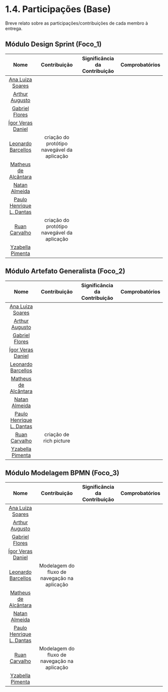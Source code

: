# 1.4. Participações (Base)

Breve relato sobre as participações/contribuições de cada membro à entrega. 

## Módulo Design Sprint (Foco_1)

| Nome | Contribuição | Significância da Contribuição | Comprobatórios |
|:----:|:--------:|:-------------:|:------------:|
| [Ana Luiza Soares](https://github.com/Ana-Luiza-SC) |  |  |  |
| [Arthur Augusto](https://github.com/arthur-augusto) |  |  |  |
| [Gabriel Flores](https://github.com/Gabrielfcoelho) |  |  |  |
| [Ígor Veras Daniel](https://github.com/igorvdaniel) |  |  |  |
| [Leonardo Barcellos](https://github.com/oyLeonardo) | criação do protótipo navegável da aplicação |  |  |
| [Matheus de Alcântara](https://github.com/matheusdealcantara) |  |  |  |
| [Natan Almeida](https://github.com/natanalmeida03) |  |  |  |
| [Paulo Henrique L. Dantas](https://github.com/Nanashii76) |  |  |  |
| [Ruan Carvalho](https://github.com/Ruan-Carvalho) | criação do protótipo navegável da aplicação |  |  |
| [Yzabella Pimenta](https://github.com/redjsun) |  |  |  |


## Módulo Artefato Generalista (Foco_2)

| Nome | Contribuição | Significância da Contribuição | Comprobatórios |
|:----:|:--------:|:-------------:|:------------:|
| [Ana Luiza Soares](https://github.com/Ana-Luiza-SC) |  |  |  |
| [Arthur Augusto](https://github.com/arthur-augusto) |  |  |  |
| [Gabriel Flores](https://github.com/Gabrielfcoelho) |  |  |  |
| [Ígor Veras Daniel](https://github.com/igorvdaniel) |  |  |  |
| [Leonardo Barcellos](https://github.com/oyLeonardo) |  |  |  |
| [Matheus de Alcântara](https://github.com/matheusdealcantara) |  |  |  |
| [Natan Almeida](https://github.com/natanalmeida03) |  |  |  |
| [Paulo Henrique L. Dantas](https://github.com/Nanashii76) |  |  |  |
| [Ruan Carvalho](https://github.com/Ruan-Carvalho) | criação de rich picture |  |  |
| [Yzabella Pimenta](https://github.com/redjsun) |  |  |  |


## Módulo Modelagem BPMN (Foco_3)

| Nome | Contribuição | Significância da Contribuição | Comprobatórios |
|:----:|:--------:|:-------------:|:------------:|
| [Ana Luiza Soares](https://github.com/Ana-Luiza-SC) |  |  |  |
| [Arthur Augusto](https://github.com/arthur-augusto) |  |  |  |
| [Gabriel Flores](https://github.com/Gabrielfcoelho) |  |  |  |
| [Ígor Veras Daniel](https://github.com/igorvdaniel) |  |  |  |
| [Leonardo Barcellos](https://github.com/oyLeonardo) | Modelagem do fluxo de navegação na aplicação |  |  |
| [Matheus de Alcântara](https://github.com/matheusdealcantara) |  |  |  |
| [Natan Almeida](https://github.com/natanalmeida03) |  |  |  |
| [Paulo Henrique L. Dantas](https://github.com/Nanashii76) |  |  |  |
| [Ruan Carvalho](https://github.com/Ruan-Carvalho) | Modelagem do fluxo de navegação na aplicação |  |  |
| [Yzabella Pimenta](https://github.com/redjsun) |  |  |  |